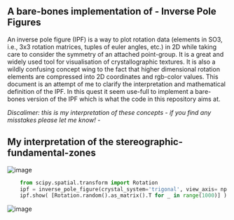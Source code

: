 A bare-bones implementation of - Inverse Pole Figures
-------------------------------------

An inverse pole figure (IPF) is a way to plot rotation data (elements in SO3, i.e., 3x3 rotation matrices, tuples of euler angles, etc.)
in 2D while taking care to consider the symmetry of an attached point-group. It is a great and widely used tool for visualisation of
crystallographic textures. It is also a wildly confusing concept wing to the fact that higher dimensional rotation elements are
compressed into 2D coordinates and rgb-color values. This document is an attempt of me to clarify the interpretation and
mathematical definition of the IPF. In this quest it seem use-full to implement a bare-bones version of the IPF which is what
the code in this repository aims at. 

*Discalimer: this is my interpretation of these concepts - if you find any misstakes please let me know! -*

My interpretation of the stereographic-fundamental-zones
-------------------------------------
![image](https://github.com/AxelHenningsson/ipf/assets/31615210/75b22698-96cb-4256-863b-066a67ac1dc8)

````python
    from scipy.spatial.transform import Rotation
    ipf = inverse_pole_figure(crystal_system='trigonal', view_axis= np.array([0,0,1]))
    ipf.show( [Rotation.random().as_matrix().T for _ in range(1000)] )
````

![image](https://github.com/AxelHenningsson/ipf/assets/31615210/c77359e8-3869-44c0-ae88-937f8e15c331)
